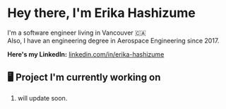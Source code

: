 # Hey there, I'm Erika Hashizume

I'm a software engineer living in Vancouver 🇨🇦  
Also, I have an engineering degree in Aerospace Engineering since 2017.

**Here's my LinkedIn:** [linkedin.com/in/erika-hashizume](https://www.linkedin.com/in/erika-hashizume-37295a153/)

## 🖥 Project I'm currently working on

1. will update soon.
